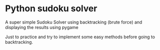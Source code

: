 # Python sudoku solver
A super simple Sudoku Solver using backtracking (brute force) and displaying the results using pygame

Just to practice and try to implement some easy methods before going to backtracking.